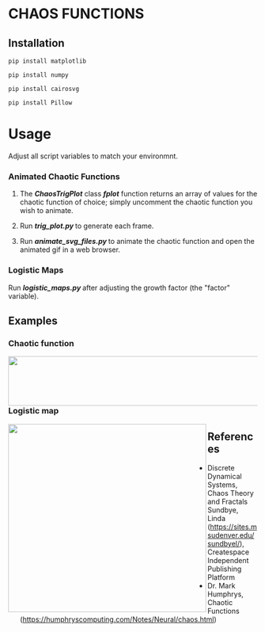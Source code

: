 # CHAOS FUNCTIONS
## Installation

`pip install matplotlib`

`pip install numpy`

`pip install cairosvg`

`pip install Pillow`

# Usage

Adjust all script variables to match your environmnt. 

### Animated Chaotic Functions

1. The <b><i>ChaosTrigPlot</i></b> class <b><i>fplot</i></b> function returns an array of values for the chaotic function of choice; simply uncomment the chaotic function you wish to animate.

2. Run <b><i> trig_plot.py </b></i> to generate each frame. 

3. Run <b><i> animate_svg_files.py </b></i> to animate the chaotic function and open the animated gif in a web browser. 

### Logistic Maps 

Run <b><i> logistic_maps.py </b></i> after adjusting the growth factor (the "factor" variable).

## Examples 

### Chaotic function

<img align="left" src="https://github.com/xmondo/chaos_functions/assets/4218103/e80247a9-ef4a-40ff-95eb-d54f2c42a9b6" width="800" height="100">

### Logistic map

<img align="left" src="https://github.com/xmondo/chaos_functions/assets/4218103/e2efe5e9-a492-48ea-9796-5db5661b9767" width="400" height="380">


## References
- Discrete Dynamical Systems, Chaos Theory and Fractals
  Sundbye, Linda (https://sites.msudenver.edu/sundbyel/), Createspace Independent Publishing Platform
- Dr. Mark Humphrys, Chaotic Functions (https://humphryscomputing.com/Notes/Neural/chaos.html)
